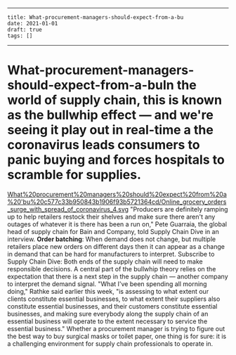 
---
    title: What-procurement-managers-should-expect-from-a-bu
    date: 2021-01-01    
    draft: true
    tags: []
---
# What-procurement-managers-should-expect-from-a-buIn the world of supply chain, this is known as the bullwhip effect — and we're seeing it play out in real-time a the coronavirus leads consumers to panic buying and forces hospitals to scramble for supplies.
[What%20procurement%20managers%20should%20expect%20from%20a%20'bu%20c577c33b950843b1906f93b5721364cd/Online_grocery_orders_surge_with_spread_of_coronavirus_4.svg](What%20procurement%20managers%20should%20expect%20from%20a%20'bu%20c577c33b950843b1906f93b5721364cd/Online_grocery_orders_surge_with_spread_of_coronavirus_4.svg)
"Producers are definitely ramping up to help retailers restock their shelves and make sure there aren't any outages of whatever it is there has been a run on," Pete Guarraia, the global head of supply chain for Bain and Company, told Supply Chain Dive in an interview.
**Order batching**: When demand does not change, but multiple retailers place new orders on different days then it can appear as a change in demand that can be hard for manufacturers to interpret.
Subscribe to Supply Chain Dive:
Both ends of the supply chain will need to make responsible decisions.
A central part of the bullwhip theory relies on the expectation that there is a next step in the supply chain — another company to interpret the demand signal.
"What I've been spending all morning doing," Rathke said earlier this week, "is assessing to what extent our clients constitute essential businesses, to what extent their suppliers also constitute essential businesses, and their customers constitute essential businesses, and making sure everybody along the supply chain of an essential business will operate to the extent necessary to service the essential business."
Whether a procurement manager is trying to figure out the best way to buy surgical masks or toilet paper, one thing is for sure: it is a challenging environment for supply chain professionals to operate in.
